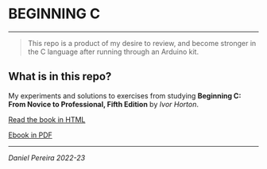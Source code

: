 # BEGINNING C

---

> This repo is a product of my desire to review, and become stronger in the C language after running through an Arduino kit.

## What is in this repo?

My experiments and solutions to exercises from studying **Beginning C: From Novice to Professional, Fifth Edition** by *Ivor Horton*.

[Read the book in HTML](https://link.springer.com/book/10.1007/978-1-4302-4882-8?)

[Ebook in PDF](http://www.mosaic-industries.com/embedded-systems/_media/c-ide-software-development/learning-c-programming-language/beginning-c-5th-edition-ivor-horton.pdf)

---

_*Daniel Pereira 2022-23*_

